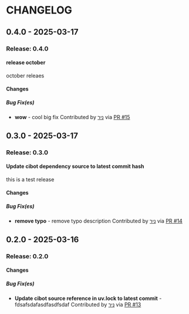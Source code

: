 CHANGELOG
=========
0.4.0 - 2025-03-17
--------------------
### Release: 0.4.0
#### release october
october releaes
#### Changes
##### Bug Fix(es)
- **wow** - cool big fix
 Contributed by [ניר](https://github.com/ניר) via [PR #15](https://github.com/nrbnlulu/cibot_test/pull/15/)


0.3.0 - 2025-03-17
--------------------
### Release: 0.3.0
#### Update cibot dependency source to latest commit hash
this is a test release
#### Changes
##### Bug Fix(es)
- **remove typo** - remove typo description
 Contributed by [ניר](https://github.com/ניר) via [PR #14](https://github.com/nrbnlulu/cibot_test/pull/14/)


0.2.0 - 2025-03-16
--------------------
### Release: 0.2.0
#### Changes
##### Bug Fix(es)
- **Update cibot source reference in uv.lock to latest commit** - fdsafsdafasdfasdfsdaf
 Contributed by [ניר](https://github.com/ניר) via [PR #13](https://github.com/nrbnlulu/cibot_test/pull/13/)
